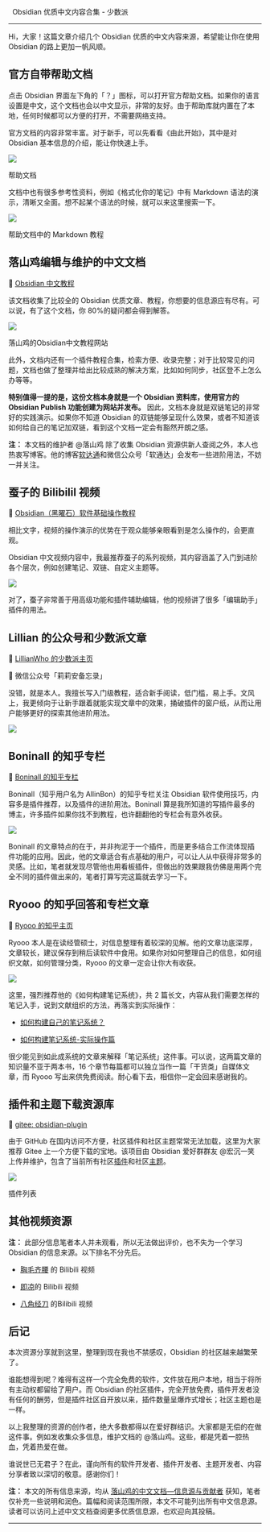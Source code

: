   Obsidian 优质中文内容合集 - 少数派 

---

Hi，大家！这篇文章介绍几个 Obsidian 优质的中文内容来源，希望能让你在使用 Obsidian 的路上更加一帆风顺。

## 官方自带帮助文档

点击 Obsidian 界面左下角的「？」图标，可以打开官方帮助文档。如果你的语言设置是中文，这个文档也会以中文显示，非常的友好。由于帮助库就内置在了本地，任何时候都可以方便的打开，不需要网络支持。

官方文档的内容非常丰富。对于新手，可以先看看《由此开始》，其中是对 Obsidian 基本信息的介绍，能让你快速上手。 

![](https://cdn.sspai.com/2021/08/22/e0233b109db06075c939c6f7a9319c51.png?imageView2/2/w/1120/q/90/interlace/1/ignore-error/1)

帮助文档

文档中也有很多参考性资料，例如《格式化你的笔记》中有 Markdown 语法的演示，清晰又全面。想不起某个语法的时候，就可以来这里搜索一下。

![](https://cdn.sspai.com/2021/08/22/6076656ca1c30147d47351bbbb9f08c2.png?imageView2/2/w/1120/q/90/interlace/1/ignore-error/1)

帮助文档中的 Markdown 教程

## 落山鸡编辑与维护的中文文档

🔗 [Obsidian 中文教程](https://publish.obsidian.md/chinesehelp)

该文档收集了比较全的 Obsidian 优质文章、教程，你想要的信息源应有尽有。可以说，有了这个文档，你 80%的疑问都会得到解答。

![](https://cdn.sspai.com/2021/08/22/5bd7e5e2e42d61b98186897eac0371cd.png?imageView2/2/w/1120/q/90/interlace/1/ignore-error/1)

落山鸡的Obsidian中文教程网站

此外，文档内还有一个插件教程合集，检索方便、收录完整；对于比较常见的问题，文档也做了整理并给出比较成熟的解决方案，比如如何同步，社区登不上怎么办等等。

**特别值得一提的是，这份文档本身就是一个 Obsidian 资料库，使用官方的 Obsidian Publish 功能创建为网站并发布。** 因此，文档本身就是双链笔记的非常好的实践演示。如果你不知道 Obsidian 的双链能够呈现什么效果，或者不知道该如何给自己的笔记加双链，看到这个文档一定会有豁然开朗之感。

**注：** 本文档的维护者 @落山鸡 除了收集 Obsidian 资源供新人查阅之外，本人也热衷写博客。他的博客[软达通](https://cyddgh.github.io)和微信公众号「软通达」会发布一些进阶用法，不妨一并关注。

## 蚕子的 Bilibilil 视频

🔗 [Obsidian（黑曜石）软件基础操作教程](https://www.bilibili.com/video/BV1qD4y1m7nv)

相比文字，视频的操作演示的优势在于观众能够亲眼看到是怎么操作的，会更直观。

Obsidian 中文视频内容中，我最推荐蚕子的系列视频，其内容涵盖了入门到进阶各个层次，例如创建笔记、双链、自定义主题等。

![](https://cdn.sspai.com/2021/08/24/106182c83d08230ed9220b3afeeee594.png?imageView2/2/w/1120/q/90/interlace/1/ignore-error/1)

对了，蚕子非常善于用高级功能和插件辅助编辑，他的视频讲了很多「编辑助手」插件的用法。

## Lillian 的公众号和少数派文章

🔗 [LillianWho 的少数派主页](https://sspai.com/u/4b8zstxp/posts)

💬 微信公众号「莉莉安备忘录」

没错，就是本人。我擅长写入门级教程，适合新手阅读，低门槛，易上手。文风上，我更倾向于让新手跟着就能实现文章中的效果，捅破插件的窗户纸，从而让用户能够更好的探索其他进阶用法。

![](https://cdn.sspai.com/2021/08/24/5c8cfb18e4db987ae129e5807021dea0.png?imageView2/2/w/1120/q/90/interlace/1/ignore-error/1)

## Boninall 的知乎专栏

🔗 [Boninall 的知乎专栏](https://www.zhihu.com/column/c_1302994040707948544)

Boninall（知乎用户名为 AllinBon）的知乎专栏关注 Obsidian 软件使用技巧，内容多是插件推荐，以及插件的进阶用法。Boninall 算是我所知道的写插件最多的博主，许多插件如果你找不到教程，也许翻翻他的专栏会有意外收获。

![](https://cdn.sspai.com/2021/08/24/2aa88b2863a8c0dc7f9f42133dc8514a.png?imageView2/2/w/1120/q/90/interlace/1/ignore-error/1)

Boninall 的文章特点的在于，并非拘泥于一个插件，而是更多结合工作流体现插件功能的应用。因此，他的文章适合有点基础的用户，可以让人从中获得非常多的灵感。比如，笔者就发现尽管他也用看板插件，但做出的效果跟我仿佛是用两个完全不同的插件做出来的，笔者打算写完这篇就去学习一下。

## Ryooo 的知乎回答和专栏文章

🔗 [Ryooo 的知乎主页](https://www.zhihu.com/people/rao-yao-47-68)

Ryooo 本人是在读经管硕士，对信息整理有着较深的见解。他的文章功底深厚，文章较长，建议保存到稍后读软件中食用。如果你对如何整理自己的信息，如何组织文献，如何管理分类，Ryooo 的文章一定会让你大有收获。

![](https://cdn.sspai.com/2021/08/24/64285a05dc4cc236d5cb1ae7d2f356cc.png?imageView2/2/w/1120/q/90/interlace/1/ignore-error/1)

这里，强烈推荐他的《如何构建笔记系统》，共 2 篇长文，内容从我们需要怎样的笔记入手，说到文献组织的方法，再落实到实际操作：

-   [如何构建自己的笔记系统？](https://www.zhihu.com/question/23427617/answer/1461195696)
    
-   [如何构建笔记系统-实际操作篇](https://zhuanlan.zhihu.com/p/353521308)
    

很少能见到如此成系统的文章来解释「笔记系统」这件事。可以说，这两篇文章的知识量不亚于两本书，16 个章节每篇都可以独立当作一篇「干货类」自媒体文章，而 Ryooo 写出来供免费阅读。耐心看下去，相信你一定会回来感谢我的。

## 插件和主题下载资源库

🔗 [gitee: obsidian-plugin](https://gitee.com/whghcyx/obsidian-plugin)

由于 GitHub 在国内访问不方便，社区插件和社区主题常常无法加载，这里为大家推荐 Gitee 上一个方便下载的宝地。该项目由 Obsidian 爱好群群友 @宏沉一笑 上传并维护，包含了当前所有社区[插件](https://gitee.com/whghcyx/obsidian-plugin/blob/master/%E6%8F%92%E4%BB%B6.md)和社区[主题](https://gitee.com/whghcyx/obsidian-plugin/blob/master/%E4%B8%BB%E9%A2%98.md)。

![](https://cdn.sspai.com/2021/08/22/28e95380bd37ee83424f8466cf01a57f.png?imageView2/2/w/1120/q/90/interlace/1/ignore-error/1)

插件列表

## 其他视频资源

**注：** 此部分信息笔者本人并未观看，所以无法做出评价，也不失为一个学习 Obsidian 的信息来源。以下排名不分先后。

-   [胸毛齐腰](https://space.bilibili.com/39954354) 的 Bilibili 视频
    
-   [即凉](https://www.bilibili.com/video/BV1P64y1q7ND)的 Bilibili 视频
    
-   [八角经刀](https://space.bilibili.com/241033241) 的Bilibili 视频
    

## 后记

本次资源分享就到这里，整理到现在我也不禁感叹，Obsidian 的社区越来越繁荣了。

谁能想得到呢？难得有这样一个完全免费的软件，文件放在用户本地，相当于将所有主动权都留给了用户。而 Obsidian 的社区插件，完全开放免费，插件开发者没有任何的酬劳，但是插件社区自开放以来，插件数量呈爆炸式增长；社区主题也是一样。

以上我整理的资源的创作者，绝大多数都得以在爱好群结识。大家都是无偿的在做这件事。例如发收集众多信息，维护文档的 @落山鸡。这些，都是凭着一腔热血，凭着热爱在做。

谁说世已无君子？在此，谨向所有的软件开发者、插件开发者、主题开发者、内容分享者致以深切的敬意。感谢你们！

**注：** 本文的所有信息来源，均从 [落山鸡的中文文档—信息源与贡献者](https://publish.obsidian.md/chinesehelp/07+%E4%BF%A1%E6%81%AF%E6%BA%90%E4%B8%8E%E8%B4%A1%E7%8C%AE%E8%80%85/obsidian%E7%9A%84%E4%BF%A1%E6%81%AF%E6%BA%90%EF%BC%88MOC%EF%BC%89) 获知，笔者仅补充一些说明和润色。篇幅和阅读范围所限，本文不可能列出所有中文信息源。读者可以访问上述中文文档查阅更多优质信息源，也欢迎向其投稿。

---